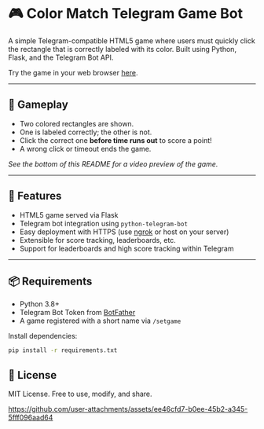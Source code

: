 # 🎮 Color Match Telegram Game Bot

A simple Telegram-compatible HTML5 game where users must quickly click the rectangle that is correctly labeled with its color. Built using Python, Flask, and the Telegram Bot API.

Try the game in your web browser [here](https://scusemua.github.io/Telegram-Color-Clicker-Game-Bot/).

---

## 🧠 Gameplay

- Two colored rectangles are shown.
- One is labeled correctly; the other is not.
- Click the correct one **before time runs out** to score a point!
- A wrong click or timeout ends the game.

_See the bottom of this README for a video preview of the game._

---

## 🚀 Features

- HTML5 game served via Flask
- Telegram bot integration using `python-telegram-bot`
- Easy deployment with HTTPS (use [ngrok](https://ngrok.com/) or host on your server)
- Extensible for score tracking, leaderboards, etc.
- Support for leaderboards and high score tracking within Telegram

---

## 📦 Requirements

- Python 3.8+
- Telegram Bot Token from [BotFather](https://t.me/botfather)
- A game registered with a short name via `/setgame`

Install dependencies:
```bash
pip install -r requirements.txt
```

## 📜 License
MIT License. Free to use, modify, and share.

https://github.com/user-attachments/assets/ee46cfd7-b0ee-45b2-a345-5fff096aad64

